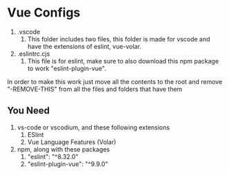 # Vue Configs

1. .vscode
    1. This folder includes two files, this folder is made for vscode and have the extensions of eslint, vue-volar.
2. .eslintrc.cjs
    1. This file is for eslint, make sure to also download this npm package to work "eslint-plugin-vue".

In order to make this work just move all the contents to the root and remove "-REMOVE-THIS" from all the files and folders that have them

## You Need

1. vs-code or vscodium, and these following extensions
    1. ESlint
    2. Vue Language Features (Volar)
2. npm, along with these packages
    1. "eslint": "^8.32.0"
    2. "eslint-plugin-vue": "^9.9.0"
